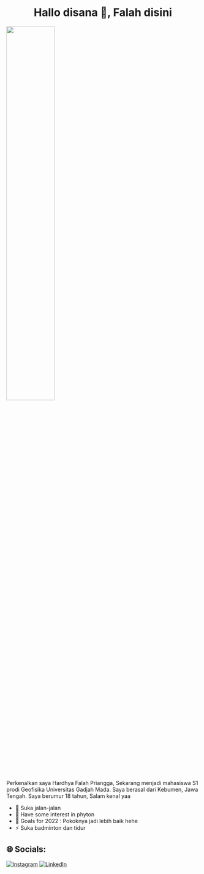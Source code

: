 <h1 align="center">Hallo disana 👋, Falah disini</h1>
<img width="50%" height="auto" src="https://i.postimg.cc/NG1Qgxyc/giphy.gif" height="100px" align="middle"/></a>

Perkenalkan saya Hardhya Falah Priangga, Sekarang menjadi mahasiswa S1 prodi Geofisika Universitas Gadjah Mada. Saya berasal dari Kebumen, Jawa Tengah. Saya berumur 18 tahun, Salam kenal yaa

- 🌱 Suka jalan-jalan
- 🤔 Have some interest in phyton
- 🥅 Goals for 2022 : Pokoknya jadi lebih baik hehe
- ⚡ Suka badminton dan tidur

## 🌐 Socials:
[![Instagram](https://img.shields.io/badge/Instagram-%23E4405F.svg?logo=Instagram&logoColor=white)](https://www.instagram.com/hardhya.falah) [![LinkedIn](https://img.shields.io/badge/LinkedIn-%230077B5.svg?logo=linkedin&logoColor=white)](https://www.linkedin.com/in/hardhya-falah-35b5621a1/)


